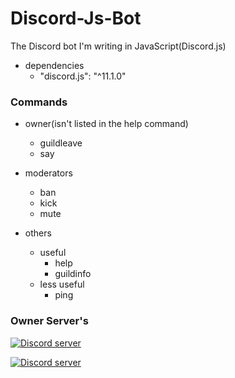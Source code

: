 # Discord-Js-Bot
The Discord bot I'm writing in JavaScript(Discord.js)

- dependencies
  - "discord.js": "^11.1.0"

### Commands
- owner(isn't listed in the help command)
  - guildleave
  - say

- moderators
  - ban
  - kick
  - mute

- others
  - useful
    - help
    - guildinfo
  - less useful
    - ping
### Owner Server's
<a href="https://discord.gg/XYySGKz"><img src="https://discordapp.com/api/guilds/324962753171161108/widget.png?style=banner3" alt="Discord server"></a>

<a href="https://discord.gg/AyGxw76"><img src="https://discordapp.com/api/guilds/326513632123027456/widget.png?style=banner3" alt="Discord server"></a>
